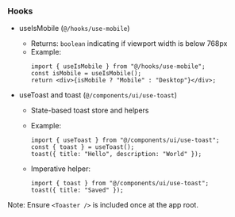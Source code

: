 ### Hooks

- useIsMobile (`@/hooks/use-mobile`)
  - Returns: `boolean` indicating if viewport width is below 768px
  - Example:
    ```tsx
    import { useIsMobile } from "@/hooks/use-mobile";
    const isMobile = useIsMobile();
    return <div>{isMobile ? "Mobile" : "Desktop"}</div>;
    ```

- useToast and toast (`@/components/ui/use-toast`)
  - State-based toast store and helpers
  - Example:
    ```tsx
    import { useToast } from "@/components/ui/use-toast";
    const { toast } = useToast();
    toast({ title: "Hello", description: "World" });
    ```

  - Imperative helper:
    ```tsx
    import { toast } from "@/components/ui/use-toast";
    toast({ title: "Saved" });
    ```

Note: Ensure `<Toaster />` is included once at the app root.
